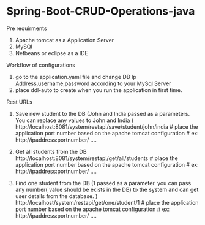 # Spring-Boot-CRUD-Operations-java

Pre requirments
  1) Apache tomcat as a Application Server
  2) MySQl 
  3) Netbeans or eclipse as a IDE

Workflow of configurations
  1) go to the application.yaml file and change DB Ip Address,username,password according to your MySql Server
  2) place ddl-auto to create when you run the application in first time. 




Rest URLs

  1) Save new student to the DB (John and India passed as a parameters. You can replace any values to John and India )
      http://localhost:8081/system/restapi/save/student/john/india
          # place the application port number based on the apache tomcat configuration 
          # ex: http://ipaddress:portnumber/ ....

  2) Get all students from the DB
      http://localhost:8081/system/restapi/get/all/students
          # place the application port number based on the apache tomcat configuration 
          # ex: http://ipaddress:portnumber/ ....

  3) Find one student from the DB (1 passed as a parameter. you can pass any number( value should be exists in the DB) to the system and can get user details from the database. )
      http://localhost/system/restapi/get/one/student/1
          # place the application port number based on the apache tomcat configuration 
          # ex: http://ipaddress:portnumber/ ....

